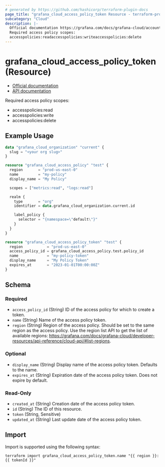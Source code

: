 ```yaml
---
# generated by https://github.com/hashicorp/terraform-plugin-docs
page_title: "grafana_cloud_access_policy_token Resource - terraform-provider-grafana"
subcategory: "Cloud"
description: |-
  Official documentation https://grafana.com/docs/grafana-cloud/account-management/authentication-and-permissions/access-policies/API documentation https://grafana.com/docs/grafana-cloud/developer-resources/api-reference/cloud-api/#create-a-token
  Required access policy scopes:
  accesspolicies:readaccesspolicies:writeaccesspolicies:delete
---
```


# grafana_cloud_access_policy_token (Resource)

* [Official documentation](https://grafana.com/docs/grafana-cloud/account-management/authentication-and-permissions/access-policies/)
* [API documentation](https://grafana.com/docs/grafana-cloud/developer-resources/api-reference/cloud-api/#create-a-token)

Required access policy scopes:

* accesspolicies:read
* accesspolicies:write
* accesspolicies:delete

## Example Usage

```terraform
data "grafana_cloud_organization" "current" {
  slug = "<your org slug>"
}

resource "grafana_cloud_access_policy" "test" {
  region       = "prod-us-east-0"
  name         = "my-policy"
  display_name = "My Policy"

  scopes = ["metrics:read", "logs:read"]

  realm {
    type       = "org"
    identifier = data.grafana_cloud_organization.current.id

    label_policy {
      selector = "{namespace=\"default\"}"
    }
  }
}

resource "grafana_cloud_access_policy_token" "test" {
  region           = "prod-us-east-0"
  access_policy_id = grafana_cloud_access_policy.test.policy_id
  name             = "my-policy-token"
  display_name     = "My Policy Token"
  expires_at       = "2023-01-01T00:00:00Z"
}
```

<!-- schema generated by tfplugindocs -->
## Schema

### Required

- `access_policy_id` (String) ID of the access policy for which to create a token.
- `name` (String) Name of the access policy token.
- `region` (String) Region of the access policy. Should be set to the same region as the access policy. Use the region list API to get the list of available regions: https://grafana.com/docs/grafana-cloud/developer-resources/api-reference/cloud-api/#list-regions.

### Optional

- `display_name` (String) Display name of the access policy token. Defaults to the name.
- `expires_at` (String) Expiration date of the access policy token. Does not expire by default.

### Read-Only

- `created_at` (String) Creation date of the access policy token.
- `id` (String) The ID of this resource.
- `token` (String, Sensitive)
- `updated_at` (String) Last update date of the access policy token.

## Import

Import is supported using the following syntax:

```shell
terraform import grafana_cloud_access_policy_token.name "{{ region }}:{{ tokenId }}"
```
